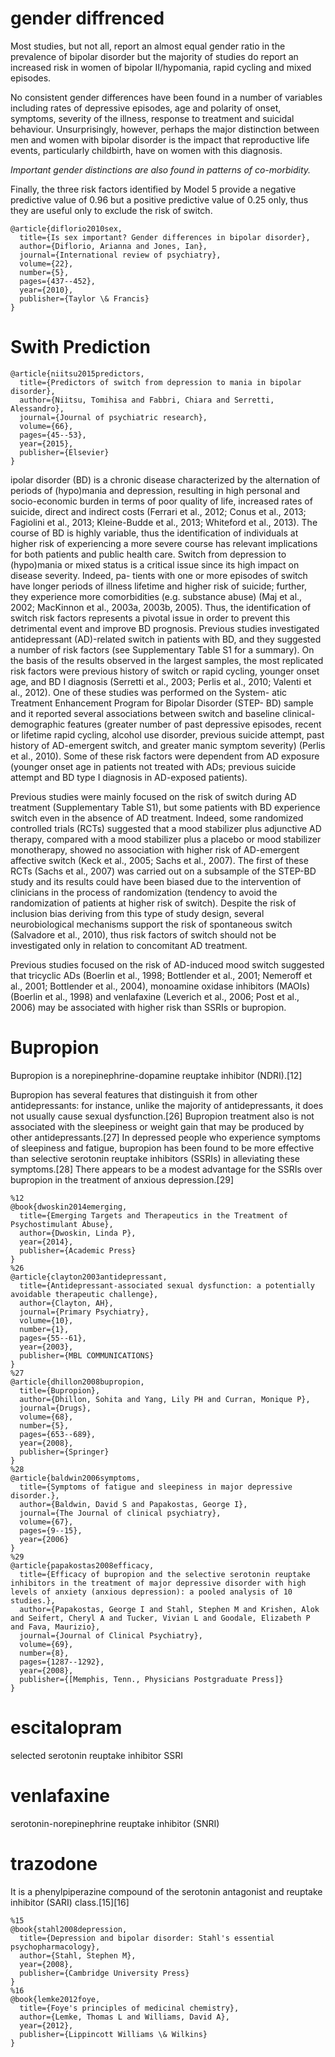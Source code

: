 # gender diffrenced

Most studies, but not all, report an almost equal gender ratio in the prevalence of bipolar disorder but the majority of studies do report an increased risk in women of bipolar II/hypomania, rapid cycling and mixed episodes. 


No consistent gender differences have been found in a number of variables including rates of depressive episodes, age and polarity of onset, symptoms, severity of the illness, response to treatment and suicidal behaviour. Unsurprisingly, however, perhaps the major distinction between men and women with bipolar disorder is the impact that reproductive life events, particularly childbirth, have on women with this diagnosis.


*Important gender distinctions are also found in patterns of co-morbidity.*

Finally, the three risk factors identified by
Model 5 provide a negative predictive value of 0.96 but a positive
predictive value of 0.25 only, thus they are useful only to exclude
the risk of switch.

```
@article{diflorio2010sex,
  title={Is sex important? Gender differences in bipolar disorder},
  author={Diflorio, Arianna and Jones, Ian},
  journal={International review of psychiatry},
  volume={22},
  number={5},
  pages={437--452},
  year={2010},
  publisher={Taylor \& Francis}
}
```



# Swith Prediction

```
@article{niitsu2015predictors,
  title={Predictors of switch from depression to mania in bipolar disorder},
  author={Niitsu, Tomihisa and Fabbri, Chiara and Serretti, Alessandro},
  journal={Journal of psychiatric research},
  volume={66},
  pages={45--53},
  year={2015},
  publisher={Elsevier}
}
```

ipolar disorder (BD) is a chronic disease characterized by the
alternation of periods of (hypo)mania and depression, resulting in
high personal and socio-economic burden in terms of poor quality
of life, increased rates of suicide, direct and indirect costs (Ferrari
et al., 2012; Conus et al., 2013; Fagiolini et al., 2013; Kleine-Budde
et al., 2013; Whiteford et al., 2013). The course of BD is highly
variable, thus the identification of individuals at higher risk of
experiencing a more severe course has relevant implications for
both patients and public health care.
Switch from depression to (hypo)mania or mixed status is a
critical issue since its high impact on disease severity. Indeed, pa-
tients with one or more episodes of switch have longer periods of
illness lifetime and higher risk of suicide; further, they experience
more comorbidities (e.g. substance abuse) (Maj et al., 2002;
MacKinnon et al., 2003a, 2003b, 2005). Thus, the identification of
switch risk factors represents a pivotal issue in order to prevent this
detrimental event and improve BD prognosis. Previous studies
investigated antidepressant (AD)-related switch in patients with
BD, and they suggested a number of risk factors (see
Supplementary Table S1 for a summary). On the basis of the results
observed in the largest samples, the most replicated risk factors
were previous history of switch or rapid cycling, younger onset age,
and BD I diagnosis (Serretti et al., 2003; Perlis et al., 2010; Valenti
et al., 2012). One of these studies was performed on the System-
atic Treatment Enhancement Program for Bipolar Disorder (STEP-
BD) sample and it reported several associations between switch
and baseline clinical-demographic features (greater number of past
depressive episodes, recent or lifetime rapid cycling, alcohol use
disorder, previous suicide attempt, past history of AD-emergent
switch, and greater manic symptom severity) (Perlis et al., 2010).
Some of these risk factors were dependent from AD exposure
(younger onset age in patients not treated with ADs; previous
suicide attempt and BD type I diagnosis in AD-exposed patients).

Previous studies were mainly focused on the risk of switch
during AD treatment (Supplementary Table S1), but some patients
with BD experience switch even in the absence of AD treatment.
Indeed, some randomized controlled trials (RCTs) suggested that a
mood stabilizer plus adjunctive AD therapy, compared with a mood
stabilizer plus a placebo or mood stabilizer monotherapy, showed
no association with higher risk of AD-emergent affective switch
(Keck et al., 2005; Sachs et al., 2007). The first of these RCTs (Sachs
et al., 2007) was carried out on a subsample of the STEP-BD study
and its results could have been biased due to the intervention of
clinicians in the process of randomization (tendency to avoid the
randomization of patients at higher risk of switch). Despite the risk
of inclusion bias deriving from this type of study design, several
neurobiological mechanisms support the risk of spontaneous
switch (Salvadore et al., 2010), thus risk factors of switch should not
be investigated only in relation to concomitant AD treatment.

Previous studies focused on the risk of AD-induced mood switch
suggested that tricyclic ADs (Boerlin et al., 1998; Bottlender et al.,
2001; Nemeroff et al., 2001; Bottlender et al., 2004), monoamine
oxidase inhibitors (MAOIs) (Boerlin et al., 1998) and venlafaxine
(Leverich et al., 2006; Post et al., 2006) may be associated with
higher risk than SSRIs or bupropion.


# Bupropion

Bupropion is a norepinephrine-dopamine reuptake inhibitor (NDRI).[12]

Bupropion has several features that distinguish it from other antidepressants: for instance, unlike the majority of antidepressants, it does not usually cause sexual dysfunction.[26] Bupropion treatment also is not associated with the sleepiness or weight gain that may be produced by other antidepressants.[27] In depressed people who experience symptoms of sleepiness and fatigue, bupropion has been found to be more effective than selective serotonin reuptake inhibitors (SSRIs) in alleviating these symptoms.[28] There appears to be a modest advantage for the SSRIs over bupropion in the treatment of anxious depression.[29]
```
%12
@book{dwoskin2014emerging,
  title={Emerging Targets and Therapeutics in the Treatment of Psychostimulant Abuse},
  author={Dwoskin, Linda P},
  year={2014},
  publisher={Academic Press}
}
%26
@article{clayton2003antidepressant,
  title={Antidepressant-associated sexual dysfunction: a potentially avoidable therapeutic challenge},
  author={Clayton, AH},
  journal={Primary Psychiatry},
  volume={10},
  number={1},
  pages={55--61},
  year={2003},
  publisher={MBL COMMUNICATIONS}
}
%27
@article{dhillon2008bupropion,
  title={Bupropion},
  author={Dhillon, Sohita and Yang, Lily PH and Curran, Monique P},
  journal={Drugs},
  volume={68},
  number={5},
  pages={653--689},
  year={2008},
  publisher={Springer}
}
%28
@article{baldwin2006symptoms,
  title={Symptoms of fatigue and sleepiness in major depressive disorder.},
  author={Baldwin, David S and Papakostas, George I},
  journal={The Journal of clinical psychiatry},
  volume={67},
  pages={9--15},
  year={2006}
}
%29
@article{papakostas2008efficacy,
  title={Efficacy of bupropion and the selective serotonin reuptake inhibitors in the treatment of major depressive disorder with high levels of anxiety (anxious depression): a pooled analysis of 10 studies.},
  author={Papakostas, George I and Stahl, Stephen M and Krishen, Alok and Seifert, Cheryl A and Tucker, Vivian L and Goodale, Elizabeth P and Fava, Maurizio},
  journal={Journal of Clinical Psychiatry},
  volume={69},
  number={8},
  pages={1287--1292},
  year={2008},
  publisher={[Memphis, Tenn., Physicians Postgraduate Press]}
}
```
# escitalopram
 selected serotonin reuptake inhibitor SSRI 
 
# venlafaxine
 serotonin-norepinephrine reuptake inhibitor (SNRI) 

# trazodone
It is a phenylpiperazine compound of the serotonin antagonist and reuptake inhibitor (SARI) class.[15][16] 

```
%15
@book{stahl2008depression,
  title={Depression and bipolar disorder: Stahl's essential psychopharmacology},
  author={Stahl, Stephen M},
  year={2008},
  publisher={Cambridge University Press}
}
%16
@book{lemke2012foye,
  title={Foye's principles of medicinal chemistry},
  author={Lemke, Thomas L and Williams, David A},
  year={2012},
  publisher={Lippincott Williams \& Wilkins}
}
```


